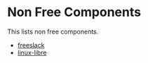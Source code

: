 Non Free Components
====================

This lists non free components.


- [freeslack](http://freeslack.net/)
- [linux-libre](https://www.fsfla.org/ikiwiki/selibre/linux-libre/)

